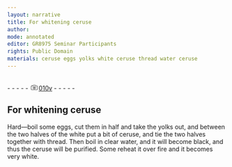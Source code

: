 ```yaml
---
layout: narrative
title: For whitening ceruse
author:
mode: annotated
editor: GR8975 Seminar Participants
rights: Public Domain
materials: ceruse eggs yolks white ceruse thread water ceruse
---
```


 <br/>- - - - - <a href="http://gallica.bnf.fr/ark:/12148/btv1b10500001g/f26.image"><img src="../assets/photo-icon.png" alt="folio image: " style="display:inline-block; margin-bottom:-3px;"/>010v</a> - - - - - <br/> 
## For whitening ceruse

 
  Hard—boil some eggs, cut them in half and take the yolks out, and between the two halves of the white put a bit of ceruse, and tie the two halves together with thread. Then boil in clear water, and it will become black, and thus the ceruse will be purified. Some reheat it over fire and it becomes very white. 
 